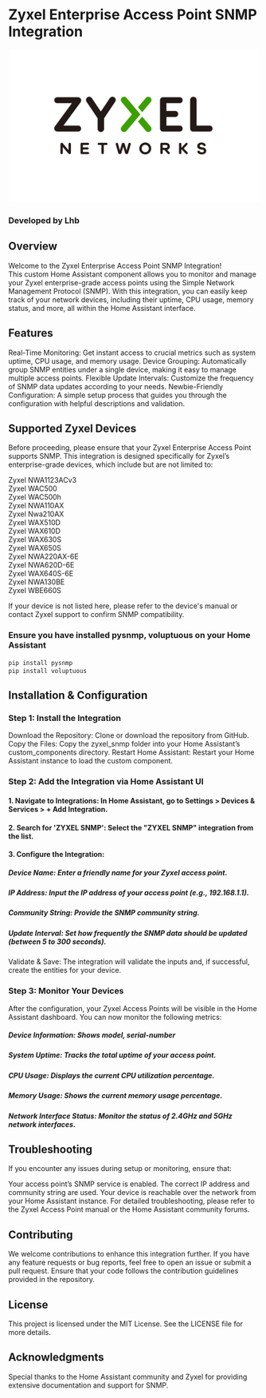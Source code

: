 # Zyxel Enterprise Access Point SNMP Integration  

![ZYXEL.png](images/zyxel.png)


### Developed by Lhb  



## Overview
Welcome to the Zyxel Enterprise Access Point SNMP Integration!  
This custom Home Assistant component allows you to monitor and manage your Zyxel enterprise-grade access points using the Simple Network Management Protocol (SNMP). With this integration, you can easily keep track of your network devices, including their uptime, CPU usage, memory status, and more, all within the Home Assistant interface.

## Features
Real-Time Monitoring: Get instant access to crucial metrics such as system uptime, CPU usage, and memory usage.
Device Grouping: Automatically group SNMP entities under a single device, making it easy to manage multiple access points.
Flexible Update Intervals: Customize the frequency of SNMP data updates according to your needs.
Newbie-Friendly Configuration: A simple setup process that guides you through the configuration with helpful descriptions and validation.
## Supported Zyxel Devices
Before proceeding, please ensure that your Zyxel Enterprise Access Point supports SNMP. This integration is designed specifically for Zyxel’s enterprise-grade devices, which include but are not limited to:

Zyxel NWA1123ACv3  
Zyxel WAC500  
Zyxel WAC500h  
Zyxel NWA110AX  
Zyxel Nwa210AX  
Zyxel WAX510D  
Zyxel WAX610D  
Zyxel WAX630S  
Zyxel WAX650S  
Zyxel NWA220AX-6E  
Zyxel NWA620D-6E  
Zyxel WAX640S-6E  
Zyxel NWA130BE  
Zyxel WBE660S


If your device is not listed here, please refer to the device's manual or contact Zyxel support to confirm SNMP compatibility.  

### Ensure you have installed pysnmp, voluptuous on your Home Assistant  



```
pip install pysnmp
pip install voluptuous
```




## Installation & Configuration
 ### Step 1: Install the Integration
Download the Repository: Clone or download the repository from GitHub.
Copy the Files: Copy the zyxel_snmp folder into your Home Assistant’s custom_components directory.
Restart Home Assistant: Restart your Home Assistant instance to load the custom component.
 ### Step 2: Add the Integration via Home Assistant UI
#### 1. Navigate to Integrations: In Home Assistant, go to Settings > Devices & Services > + Add Integration.  
#### 2. Search for 'ZYXEL SNMP': Select the "ZYXEL SNMP" integration from the list.  
#### 3. Configure the Integration:    

##### Device Name: Enter a friendly name for your Zyxel access point.  
##### IP Address: Input the IP address of your access point (e.g., 192.168.1.1).  
##### Community String: Provide the SNMP community string.  
##### Update Interval: Set how frequently the SNMP data should be updated (between 5 to 300 seconds).    
  
Validate & Save: The integration will validate the inputs and, if successful, create the entities for your device.  

 ### Step 3: Monitor Your Devices
After the configuration, your Zyxel Access Points will be visible in the Home Assistant dashboard. You can now monitor the following metrics:
  
#####  Device Information: Shows model, serial-number  
##### System Uptime: Tracks the total uptime of your access point.  
##### CPU Usage: Displays the current CPU utilization percentage.  
##### Memory Usage: Shows the current memory usage percentage.  
##### Network Interface Status: Monitor the status of 2.4GHz and 5GHz network interfaces.   
  
## Troubleshooting
If you encounter any issues during setup or monitoring, ensure that:

Your access point’s SNMP service is enabled.
The correct IP address and community string are used.
Your device is reachable over the network from your Home Assistant instance.
For detailed troubleshooting, please refer to the Zyxel Access Point manual or the Home Assistant community forums.

## Contributing
We welcome contributions to enhance this integration further.
If you have any feature requests or bug reports, feel free to open an issue or submit a pull request.
Ensure that your code follows the contribution guidelines provided in the repository.

## License
This project is licensed under the MIT License. See the LICENSE file for more details.

## Acknowledgments
Special thanks to the Home Assistant community and Zyxel for providing extensive documentation and support for SNMP.    

  




 
